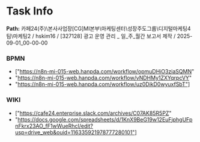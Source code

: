# Task Info

**Path:** 카페24(주)\본사사업장\[CG]MI본부\마케팅센터\성장주도그룹\디지털마케팅4팀\마케팅2 / hskim16 / [327128] 광고 운영 관리 _ 일_주_월간 보고서 제작 / 2025-09-01_00-00-00

### BPMN
- ["https://n8n-mi-015-web.hanpda.com/workflow/opmuDHiO3ziaSQMN"
- "https://n8n-mi-015-web.hanpda.com/workflow/vNDHMy1ZXYqrpcVY"
- "https://n8n-mi-015-web.hanpda.com/workflow/uz0DikD0wyuxfSbT"]

### WIKI
- ["https://cafe24.enterprise.slack.com/archives/C07AK85R5PZ"
- "https://docs.google.com/spreadsheets/d/1KnX9BeG19w12EuFjphgUFpnFkrx23AO_fF1wWueRhcI/edit?usp=drive_web&ouid=116335921978777280101"]

